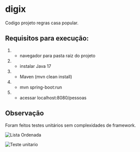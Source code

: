 # digix

Codigo projeto regras casa popular.

## Requisitos para execução:

1. - navegador para pasta raiz do projeto
2. - instalar Java 17
3. - Maven (mvn clean install)
4. - mvn spring-boot:run
5. - acessar localhost:8080/pessoas

## Observação
Foram feitos testes unitários sem complexidades de framework. 


![Lista Ordenada](https://uploaddeimagens.com.br/imagens/6IwoJwk)

![Teste unitario](https://uploaddeimagens.com.br/imagens/pdFxrU8)

